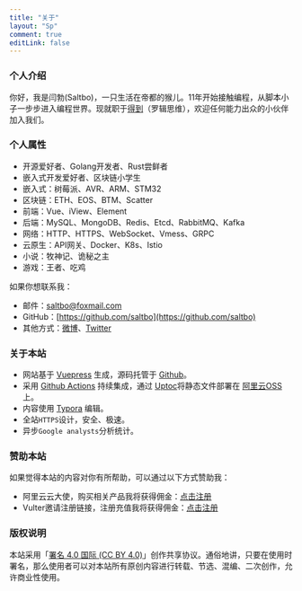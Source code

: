 ```yaml
---
title: "关于"
layout: "Sp"
comment: true
editLink: false
---
```


### 个人介绍
你好，我是闫勃(Saltbo)，一只生活在帝都的猴儿。11年开始接触编程，从脚本小子一步步进入编程世界。现就职于[得到](https://www.igetget.com)（罗辑思维），欢迎任何能力出众的小伙伴加入我们。


### 个人属性
- 开源爱好者、Golang开发者、Rust尝鲜者
- 嵌入式开发爱好者、区块链小学生
- 嵌入式：树莓派、AVR、ARM、STM32
- 区块链：ETH、EOS、BTM、Scatter
- 前端：Vue、iView、Element
- 后端：MySQL、MongoDB、Redis、Etcd、RabbitMQ、Kafka
- 网络：HTTP、HTTPS、WebSocket、Vmess、GRPC
- 云原生：API网关、Docker、K8s、Istio
- 小说：牧神记、诡秘之主
- 游戏：王者、吃鸡

如果你想联系我：

- 邮件：saltbo@foxmail.com
- GitHub：[https://github.com/saltbo](https://github.com/saltbo)
- 其他方式：[微博](https://weibo.com/bigbo1225)、[Twitter](https://twitter.com/saltbobx)


### 关于本站

- 网站基于 [Vuepress](https://vuepress.vuejs.org/) 生成，源码托管于 [Github](https://github.com/saltbo/blog)。
- 采用 [Github Actions](https://github.com/saltbo/blog/actions) 持续集成，通过 [Uptoc](https://github.com/saltbo/uptoc)将静态文件部署在 [阿里云OSS ](https://www.aliyun.com/product/oss)上。
- 内容使用 [Typora](https://www.typora.io/) 编辑。
- 全站`HTTPS`设计，安全、极速。
- 异步`Google analysts`分析统计。


### 赞助本站

如果觉得本站的内容对你有所帮助，可以通过以下方式赞助我：

- 阿里云云大使，购买相关产品我将获得佣金：[点击注册](https://promotion.aliyun.com/ntms/yunparter/invite.html?userCode=bs8qa9fz)
- Vulter邀请注册链接，注册充值我将获得佣金：[点击注册](https://www.vultr.com/?ref=6887367)


### 版权说明

本站采用「[署名 4.0 国际 (CC BY 4.0)](http://creativecommons.org/licenses/by/4.0/deed.zh)」创作共享协议。通俗地讲，只要在使用时署名，那么使用者可以对本站所有原创内容进行转载、节选、混编、二次创作，允许商业性使用。


